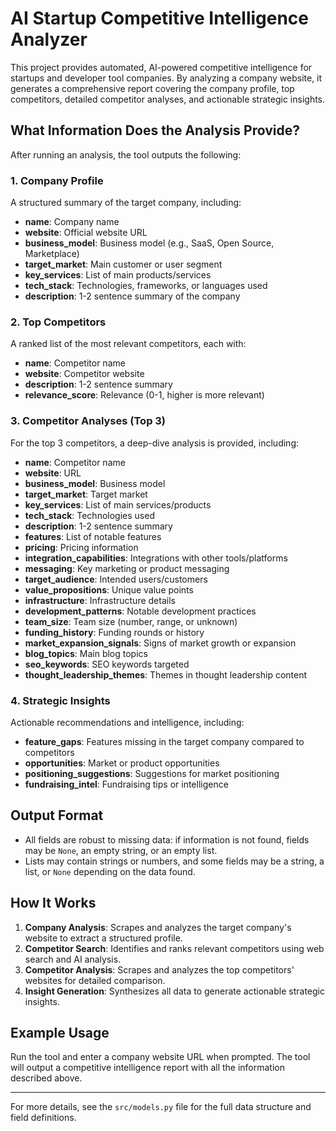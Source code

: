 # AI Startup Competitive Intelligence Analyzer

This project provides automated, AI-powered competitive intelligence for startups and developer tool companies. By analyzing a company website, it generates a comprehensive report covering the company profile, top competitors, detailed competitor analyses, and actionable strategic insights.

## What Information Does the Analysis Provide?

After running an analysis, the tool outputs the following:

### 1. Company Profile
A structured summary of the target company, including:
- **name**: Company name
- **website**: Official website URL
- **business_model**: Business model (e.g., SaaS, Open Source, Marketplace)
- **target_market**: Main customer or user segment
- **key_services**: List of main products/services
- **tech_stack**: Technologies, frameworks, or languages used
- **description**: 1-2 sentence summary of the company

### 2. Top Competitors
A ranked list of the most relevant competitors, each with:
- **name**: Competitor name
- **website**: Competitor website
- **description**: 1-2 sentence summary
- **relevance_score**: Relevance (0-1, higher is more relevant)

### 3. Competitor Analyses (Top 3)
For the top 3 competitors, a deep-dive analysis is provided, including:
- **name**: Competitor name
- **website**: URL
- **business_model**: Business model
- **target_market**: Target market
- **key_services**: List of main services/products
- **tech_stack**: Technologies used
- **description**: 1-2 sentence summary
- **features**: List of notable features
- **pricing**: Pricing information
- **integration_capabilities**: Integrations with other tools/platforms
- **messaging**: Key marketing or product messaging
- **target_audience**: Intended users/customers
- **value_propositions**: Unique value points
- **infrastructure**: Infrastructure details
- **development_patterns**: Notable development practices
- **team_size**: Team size (number, range, or unknown)
- **funding_history**: Funding rounds or history
- **market_expansion_signals**: Signs of market growth or expansion
- **blog_topics**: Main blog topics
- **seo_keywords**: SEO keywords targeted
- **thought_leadership_themes**: Themes in thought leadership content

### 4. Strategic Insights
Actionable recommendations and intelligence, including:
- **feature_gaps**: Features missing in the target company compared to competitors
- **opportunities**: Market or product opportunities
- **positioning_suggestions**: Suggestions for market positioning
- **fundraising_intel**: Fundraising tips or intelligence

## Output Format
- All fields are robust to missing data: if information is not found, fields may be `None`, an empty string, or an empty list.
- Lists may contain strings or numbers, and some fields may be a string, a list, or `None` depending on the data found.

## How It Works
1. **Company Analysis**: Scrapes and analyzes the target company's website to extract a structured profile.
2. **Competitor Search**: Identifies and ranks relevant competitors using web search and AI analysis.
3. **Competitor Analysis**: Scrapes and analyzes the top competitors' websites for detailed comparison.
4. **Insight Generation**: Synthesizes all data to generate actionable strategic insights.

## Example Usage
Run the tool and enter a company website URL when prompted. The tool will output a competitive intelligence report with all the information described above.

---

For more details, see the `src/models.py` file for the full data structure and field definitions.

